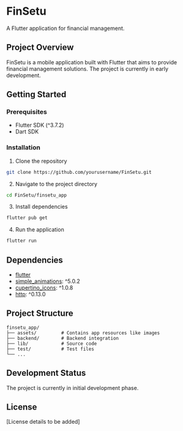 # FinSetu

A Flutter application for financial management.

## Project Overview

FinSetu is a mobile application built with Flutter that aims to provide financial management solutions. The project is currently in early development.

## Getting Started

### Prerequisites

- Flutter SDK (^3.7.2)
- Dart SDK

### Installation

1. Clone the repository
```bash
git clone https://github.com/yourusername/FinSetu.git
```

2. Navigate to the project directory
```bash
cd FinSetu/finsetu_app
```

3. Install dependencies
```bash
flutter pub get
```

4. Run the application
```bash
flutter run
```

## Dependencies

- [flutter](https://flutter.dev/)
- [simple_animations](https://pub.dev/packages/simple_animations): ^5.0.2
- [cupertino_icons](https://pub.dev/packages/cupertino_icons): ^1.0.8
- [http](https://pub.dev/packages/http): ^0.13.0

## Project Structure

```
finsetu_app/
├── assets/         # Contains app resources like images
├── backend/        # Backend integration
├── lib/            # Source code
├── test/           # Test files
└── ...
```

## Development Status

The project is currently in initial development phase.

## License

[License details to be added]